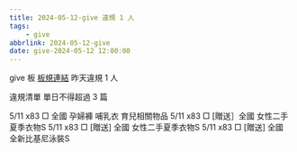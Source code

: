 ```yaml
---
title: 2024-05-12-give 違規 1 人
tags:
    - give
abbrlink: 2024-05-12-give
date: give-2024-05-12 12:00:00
---
```

give 板 [板規連結](https://www.ptt.cc/bbs/give/M.1612495900.A.C32.html)
昨天違規 1 人
<!-- more -->

違規清單
單日不得超過 3 篇

5/11 x83 □ 全國 孕婦褲 哺乳衣 育兒相關物品
5/11 x83 □ [贈送］全國 女性二手夏季衣物S
5/11 x83 □ [贈送] 全國 女性二手夏季衣物S
5/11 x83 □ [贈送] 全國 全新比基尼泳裝S